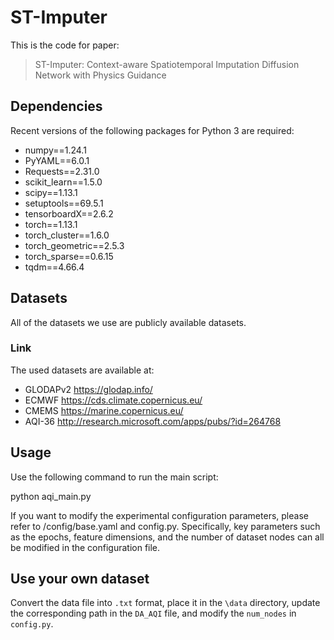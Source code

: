 # ST-Imputer
This is the code for paper:
> ST-Imputer: Context-aware Spatiotemporal Imputation Diffusion Network with Physics Guidance

## Dependencies
Recent versions of the following packages for Python 3 are required:
* numpy==1.24.1
* PyYAML==6.0.1
* Requests==2.31.0
* scikit_learn==1.5.0
* scipy==1.13.1
* setuptools==69.5.1
* tensorboardX==2.6.2
* torch==1.13.1
* torch_cluster==1.6.0
* torch_geometric==2.5.3
* torch_sparse==0.6.15
* tqdm==4.66.4

## Datasets
All of the datasets we use are publicly available datasets.
### Link
The used datasets are available at:
* GLODAPv2 https://glodap.info/
* ECMWF https://cds.climate.copernicus.eu/
* CMEMS https://marine.copernicus.eu/
* AQI-36 http://research.microsoft.com/apps/pubs/?id=264768


## Usage
Use the following command to run the main script:

python aqi_main.py

If you want to modify the experimental configuration parameters, please refer to /config/base.yaml and config.py.
Specifically, key parameters such as the epochs, feature dimensions, and the number of dataset nodes can all be modified in the configuration file.

## Use your own dataset
Convert the data file into `.txt` format, place it in the `\data` directory, update the corresponding path in the `DA_AQI` file, and modify the `num_nodes` in `config.py`.
